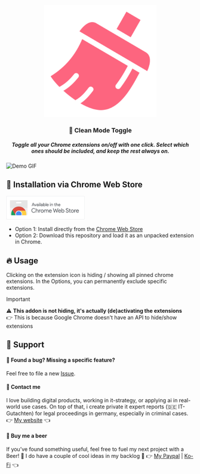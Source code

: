 <div align="center">
<picture>
  <source media="(prefers-color-scheme: dark)" srcset="images/icon-512.png" width="100">
  <source media="(prefers-color-scheme: light)" srcset="images/logo_light.svg" width="100">
  <img alt="Fallback image description" src="images/icon-512.png" width="300">
</picture>
</div>

<h3 align="center">
    🧹 Clean Mode Toggle 
</h3>
<h5 align="center">Toggle all your Chrome extensions on/off with one click.
Select which ones should be included, and keep the rest always on.</h5>

<img src="images/demo.gif" alt="Demo GIF" >

## 🚀 Installation via Chrome Web Store

<a href="https://chromewebstore.google.com/detail/clean-mode-toggle/cfffoplaiopgipdajmkdagiccnglehgm">
  <img src="images/chrome_web_store.png" alt="Install from Chrome Web Store" width="210"/>
</a>

- Option 1: Install directly from the [Chrome Web Store](https://chromewebstore.google.com/detail/clean-mode-toggle/cfffoplaiopgipdajmkdagiccnglehgm)
- Option 2: Download this repository and load it as an unpacked extension in Chrome.

## 🔥 Usage 

Clicking on the extension icon is hiding / showing all pinned chrome extensions. In the Options, you can permanently exclude specific extensions.

> [!IMPORTANT]
> ⚠️ **This addon is not hiding, it's actually (de)activating the extensions**  
> 👉 This is because Google Chrome doesn't have an API to hide/show extensions


## 💙 Support 

#### 🐞  Found a bug? Missing a specific feature?
Feel free to file a new <a href="https://github.com/lennarto/chrome-clean-mode/issues" target="_blank">Issue</a>.

#### 🤝 Contact me
I love building digital products, working in it-strategy, or applying ai in real-world use cases. On top of that, i create private it expert reports (🇩🇪 IT-Gutachten) for legal proceedings in germany, especially in criminal cases.
👉 [My website](https://lennie.de) 👈


#### 🍻 Buy me a beer 

If you’ve found something useful, feel free to fuel my next project with a Beer! 🍻 I do have a couple of cool ideas in my backlog 🚀
👉 [My Paypal](https://www.paypal.com/paypalme/ltoertzen) | [Ko-Fi](https://ko-fi.com/lennie) 👈